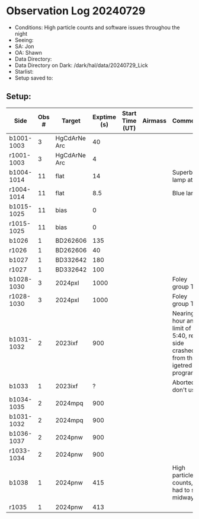 # Observation Log 20240729

* Conditions: High particle counts and software issues throughou the night
* Seeing: 
* SA: Jon
* OA: Shawn
* Data Directory: 
* Data Directory on Dark: /dark/hal/data/20240729_Lick
* Starlist: 
* Setup saved to: 

## Setup: 


| Side | Obs #     | Target    | Exptime (s) | Start Time (UT) | Airmass | Comments                                                   |
|------|-----------|-----------|-------------|-----------------|---------|------------------------------------------------------------|
|b1001-1003|3|HgCdArNe Arc      |40| |||
|r1001-1003|3|HgCdArNe Arc     |4| |||
|b1004-1014|11|flat      |14| ||Superblue lamp at 80|
|r1004-1014|11|flat      |8.5| ||Blue lamp|
|b1015-1025|11|bias      |0| |||
|r1015-1025|11|bias      |0| |||
|b1026|1|BD262606      |135| |||
|r1026|1|BD262606      |40| |||
|b1027|1|BD332642      |180| |||
|r1027|1|BD332642      |100| |||
|b1028-1030|3|2024pxl     |1000| ||Foley group ToO|
|r1028-1030|3|2024pxl     |1000| ||Foley group ToO|
|b1031-1032|2|2023ixf     |900| ||Nearing hour angle limit of 5:40, red side crashed from the igetred program|
|b1033|1|2023ixf     |?| ||Aborted, don't use|
|b1034-1035|2|2024mpq     |900| |||
|b1031-1032|2|2024mpq     |900| |||
|b1036-1037|2|2024pnw     |900| |||
|r1033-1034|2|2024pnw     |900| |||
|b1038|1|2024pnw     |415| ||High particle counts, had to stop midway|
|r1035|1|2024pnw     |413| |||
